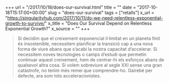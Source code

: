 +++
url = "/2017/10/18/does-our-survival.html"
title = ""
date = "2017-10-18T15:17:00+00:00"
slug = "does-our-survival"
tags = ["retalls"]
x_url = "https://singularityhub.com/2017/10/11/do-we-need-relentless-exponential-growth-to-survive/"
x_title = "Does Our Survival Depend on Relentless Exponential Growth?"
x_source = ""
+++


> Si decidim que el creixement exponencial il·limitat en un planeta finit és insostenible, necessitem planificar la transició cap a una nova forma de viure abans que s’acabi la nostra capacitat d’accelerar. Si necessitem noves tecnologies o camps d’estudi que permetin continuar aquest creixement, hem de centrar-hi els esforços abans de qualsevol altra cosa. Si volem sobreviure al segle XXI sense una gran catàstrofe, no tenim més remei que comprendre-ho. Gairebé per defecte, ara som tots acceleracionistes.
